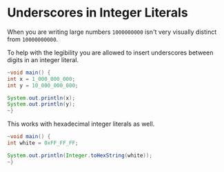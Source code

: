 # Underscores in Integer Literals

When you are writing large numbers `1000000000` isn't very
visually distinct from `10000000000`.

To help with the legibility you are allowed to insert underscores
between digits in an integer literal.

```java
~void main() {
int x = 1_000_000_000;
int y = 10_000_000_000;

System.out.println(x);
System.out.println(y);
~}
```

This works with hexadecimal integer literals as well.

```java
~void main() {
int white = 0xFF_FF_FF;

System.out.println(Integer.toHexString(white));
~}
```